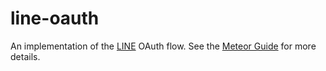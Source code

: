 # line-oauth

An implementation of the [LINE](https://line.me) OAuth flow. See the [Meteor Guide](https://guide.meteor.com/accounts.html) for more details.
